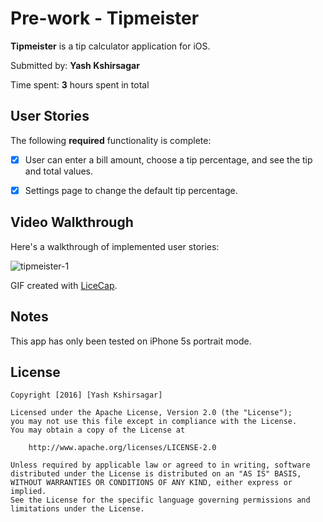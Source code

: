 # Pre-work - **Tipmeister**

**Tipmeister** is a tip calculator application for iOS.

Submitted by: **Yash Kshirsagar**

Time spent: **3** hours spent in total

## User Stories

The following **required** functionality is complete:

* [x] User can enter a bill amount, choose a tip percentage, and see the tip and total values.
* [x] Settings page to change the default tip percentage.


## Video Walkthrough

Here's a walkthrough of implemented user stories:

![tipmeister-1](https://cloud.githubusercontent.com/assets/2559439/18379845/69b06d14-7629-11e6-91a9-cad92ff05fbb.gif)

GIF created with [LiceCap](http://www.cockos.com/licecap/).

## Notes

This app has only been tested on iPhone 5s portrait mode.

## License

    Copyright [2016] [Yash Kshirsagar]

    Licensed under the Apache License, Version 2.0 (the "License");
    you may not use this file except in compliance with the License.
    You may obtain a copy of the License at

        http://www.apache.org/licenses/LICENSE-2.0

    Unless required by applicable law or agreed to in writing, software
    distributed under the License is distributed on an "AS IS" BASIS,
    WITHOUT WARRANTIES OR CONDITIONS OF ANY KIND, either express or implied.
    See the License for the specific language governing permissions and
    limitations under the License.
